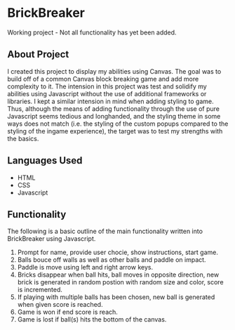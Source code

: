 # BrickBreaker
  Working project - Not all functionality has yet been added.
## About Project
  I created this project to display my abilities using Canvas. The goal was to build off of a common Canvas block breaking game and add more complexity to it. The intension in this project was test and solidify my abilities using Javascript without the use of additional frameworks or libraries. I kept a similar intension in mind when adding styling to game. Thus, although the means of adding functionality through the use of pure Javascript seems tedious and longhanded, and the styling theme in some ways does not match (i.e. the styling of the custom popups compared to the styling of the ingame experience), the target was to test my strengths with the basics.    
## Languages Used
   * HTML
   * CSS
   * Javascript

## Functionality
The following is a basic outline of the main functionality written into BrickBreaker using Javascript.

1. Prompt for name, provide user chocie, show instructions, start game.
2. Balls bouce off walls as well as other balls and paddle on impact.
3. Paddle is move using left and right arrow keys.
4. Bricks disappear when ball hits, ball moves in opposite direction, new brick is generated in random postion with random size and color, score is incremented.
5. If playing with multiple balls has been chosen, new ball is generated when given score is reached.
6. Game is won if end score is reach.
7. Game is lost if ball(s) hits the bottom of the canvas.
  
